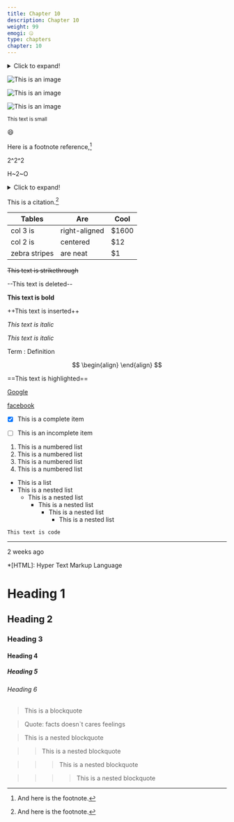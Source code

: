 ```yaml
---
title: Chapter 10
description: Chapter 10
weight: 99
emogi: 🤐
type: chapters
chapter: 10
---
```



<details>
<summary>Click to expand!</summary>
</details>


![This is an image](https://www.google.com/images/branding/googlelogo/1x/googlelogo_color_272x92dp.png)

![This is an image](https://images.pexels.com/photos/14980905/pexels-photo-14980905.jpeg "This is a title")

![This is an image](https://images.pexels.com/photos/1612351/pexels-photo-1612351.jpeg)


<sub>This text is small</sub>


:smile:


Here is a footnote reference,[^1]
[^1]: And here is the footnote.


2^2^2


H~2~O


<details>
<summary>Click to expand!</summary>
</details>


This is a citation.[^1]
[^1]: This is a citation.


| Tables | Are | Cool |
| --- | --- | --- |
| col 3 is | right-aligned | $1600 |
| col 2 is | centered | $12 |
| zebra stripes | are neat | $1 |


~~This text is strikethrough~~


--This text is deleted--


**This text is bold**


++This text is inserted++


*This text is italic*

_This text is italic_


Term
: Definition


$$
\begin{align}
\end{align}
$$


==This text is highlighted==


[Google](https://www.google.com)

[facebook](https://www.facebook.com "This is a title")


- [x] This is a complete item
- [ ] This is an incomplete item


1. This is a numbered list
2. This is a numbered list
3. This is a numbered list
4. This is a numbered list
- This is a list
- This is a nested list
	- This is a nested list
		- This is a nested list
			- This is a nested list
				- This is a nested list


`This text is code`


---


<time datetime="2013-04-06T12:32+00:00">2 weeks ago</time>


*[HTML]: Hyper Text Markup Language


# Heading 1 
## Heading 2 
### Heading 3 
#### Heading 4 
##### Heading 5 
###### Heading 6 


> This is a blockquote

> Quote: facts doesn`t cares feelings 

> This is a nested blockquote

>> This is a nested blockquote

>>> This is a nested blockquote

>>>> This is a nested blockquote

